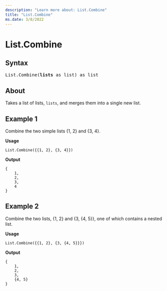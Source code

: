 ```yaml
---
description: "Learn more about: List.Combine"
title: "List.Combine"
ms.date: 3/8/2022
---
```

# List.Combine

## Syntax

<pre>
List.Combine(<b>lists</b> as list) as list
</pre>

## About

Takes a list of lists, `lists`, and merges them into a single new list.

## Example 1

Combine the two simple lists {1, 2} and {3, 4}.

**Usage**

```powerquery-m
List.Combine({{1, 2}, {3, 4}})
```

**Output** 

```powerquery-m
{
    1,
    2,
    3,
    4
}
```

## Example 2

Combine the two lists, {1, 2} and {3, {4, 5}}, one of which contains a nested list.

**Usage**

```powerquery-m
List.Combine({{1, 2}, {3, {4, 5}}})
```

**Output**

```powerquery-m
{
    1,
    2,
    3,
    {4, 5}
}
```
